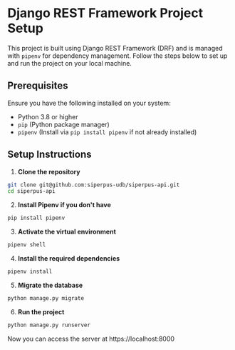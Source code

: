 # Django REST Framework Project Setup

This project is built using Django REST Framework (DRF) and is managed with `pipenv` for dependency management. Follow the steps below to set up and run the project on your local machine.

## Prerequisites

Ensure you have the following installed on your system:

- Python 3.8 or higher
- `pip` (Python package manager)
- `pipenv` (Install via `pip install pipenv` if not already installed)

## Setup Instructions
1. **Clone the repository**
```bash
git clone git@github.com:siperpus-udb/siperpus-api.git
cd siperpus-api
```
2. **Install Pipenv if you don't have**
```bash
pip install pipenv
```
3. **Activate the virtual environment**
```bash
pipenv shell
```
4. **Install the required dependencies**
```bash
pipenv install 
```
5. **Migrate the database**
```bash
python manage.py migrate
```
6. **Run the project**
```bash
python manage.py runserver 
```

Now you can access the server at https://localhost:8000
